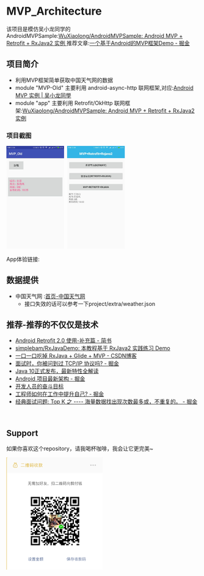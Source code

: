 # MVP_Architecture

该项目是模仿吴小龙同学的AndroidMVPSample:[WuXiaolong/AndroidMVPSample: Android MVP + Retrofit + RxJava2 实例 ](https://github.com/WuXiaolong/AndroidMVPSample)
推荐文章:[一个基于Android的MVP框架Demo - 掘金 ](https://juejin.im/post/5acf0e84518825555e5e39eb)

## 项目简介
* 利用MVP框架简单获取中国天气网的数据
* module "MVP-Old" 主要利用 android-async-http 联网框架,对应:[Android MVP 实例 | 吴小龙同學 ](http://wuxiaolong.me/2015/09/23/AndroidMVPSample/)
* module "app" 主要利用 Retrofit/OkHttp 联网框架:[WuXiaolong/AndroidMVPSample: Android MVP + Retrofit + RxJava2 实例 ](https://github.com/WuXiaolong/AndroidMVPSample)


### 项目截图
<a href="./art/MVP_old.jpg"><img src="./art/MVP_old.jpg" width="30%"/></a><img height="0" width="8px"/><a href="./art/MVP_new.jpg"><img src="./art/MVP_new.jpg" width="30%"/></a>

App体验链接:


## 数据提供
* 中国天气网 :[首页-中国天气网 ](http://www.weather.com.cn/)
  * 接口失效的话可以参考一下project/extra/weather.json


## 推荐-推荐的不仅仅是技术
* [Android Retrofit 2.0 使用-补充篇 - 简书 ](https://www.jianshu.com/p/93153b34310e)
* [simplebam/RxJavaDemo: 本教程基于 RxJava2 实践练习 Demo ](https://github.com/simplebam/RxJavaDemo)
* [一口一口吃掉 RxJava + Glide + MVP - CSDN博客 ](https://blog.csdn.net/simplebam/article/details/80011666)
* [面试时，你被问到过 TCP/IP 协议吗? - 掘金 ](https://juejin.im/post/58e36d35b123db15eb748856)
* [Java 10正式发布，最新特性全解读 ](https://mp.weixin.qq.com/s/BwTlhvo1W2wiTc5pVt2VZw)
* [Android 项目最新架构 - 掘金 ](https://juejin.im/post/59526e18f265da6c3d6c0ac9)
* [开发人员的奋斗目标 ](https://mp.weixin.qq.com/s?__biz=MzAxMTg2MjA2OA==&mid=2649842030&idx=1&sn=83fdc6bc83d59354ef6fff7ff3650707&chksm=83bf6835b4c8e12366f470dab0bbb4298cf6e86a1338102a5385cba8e0d5b68f3459e185b206#rd)
* [工程师如何在工作中提升自己? - 掘金 ](https://juejin.im/post/5ad06fc851882555635ebc9c)
* [经典面试问题: Top K 之 ---- 海量数据找出现次数最多或，不重复的。 - 掘金 ](https://juejin.im/post/5aa0ee9f518825557c010bc0)
<br/>

## Support
如果你喜欢这个repository，请我喝杯咖啡，我会让它更完美~  </p>
<a href="./get_me_a_drink.png"><img src="./get_me_a_drink.png" width="50%" height="50%"/></a>